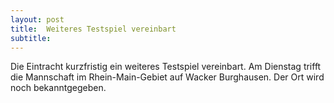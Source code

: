 ```yaml
---
layout: post
title:  Weiteres Testspiel vereinbart
subtitle:  
---
```


Die Eintracht kurzfristig ein weiteres Testspiel vereinbart. Am Dienstag trifft die Mannschaft im Rhein-Main-Gebiet auf Wacker Burghausen. Der Ort wird noch bekanntgegeben.


